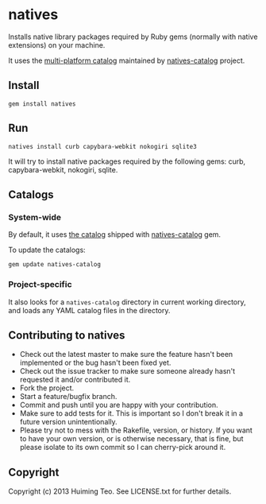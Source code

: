 # natives

Installs native library packages required by Ruby gems (normally with native extensions) on your machine. 

It uses the [multi-platform catalog](https://github.com/teohm/natives-catalog/blob/master/catalogs/rubygems.yaml) maintained by [natives-catalog](https://github.com/teohm/natives-catalog) project.

## Install

```
gem install natives
```

## Run
``` 
natives install curb capybara-webkit nokogiri sqlite3
```
It will try to install native packages required by the following gems: curb, capybara-webkit, nokogiri, sqlite.


## Catalogs

### System-wide

By default, it uses [the catalog](https://github.com/teohm/natives-catalog/blob/master/catalogs/rubygems.yaml) shipped with [natives-catalog](https://github.com/teohm/natives-catalog) gem.

To update the catalogs:

```
gem update natives-catalog
```

### Project-specific

It also looks for a `natives-catalog` directory in current working directory, and loads any YAML catalog files in the directory.



## Contributing to natives

* Check out the latest master to make sure the feature hasn't been implemented or the bug hasn't been fixed yet.
* Check out the issue tracker to make sure someone already hasn't requested it and/or contributed it.
* Fork the project.
* Start a feature/bugfix branch.
* Commit and push until you are happy with your contribution.
* Make sure to add tests for it. This is important so I don't break it in a future version unintentionally.
* Please try not to mess with the Rakefile, version, or history. If you want to have your own version, or is otherwise necessary, that is fine, but please isolate to its own commit so I can cherry-pick around it.

## Copyright

Copyright (c) 2013 Huiming Teo. See LICENSE.txt for
further details.

